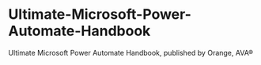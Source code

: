 # Ultimate-Microsoft-Power-Automate-Handbook
Ultimate Microsoft Power Automate Handbook, published by Orange, AVA®
